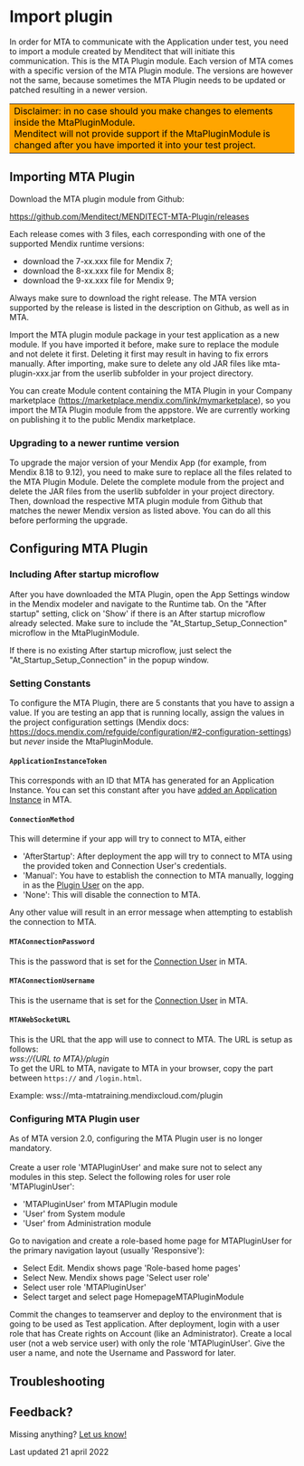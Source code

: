 # Import plugin

In order for MTA to communicate with the Application under test, you need to import a module created by Menditect that will initiate this communication. This is the MTA Plugin module. Each version of MTA comes with a specific version of the MTA Plugin module. The versions are however not the same, because sometimes the MTA Plugin needs to be updated or patched resulting in a newer version.

<table bgcolor="orange"><td width="25%"><font color="black">
Disclaimer: in no case should you make changes to elements inside the MtaPluginModule. <br/> Menditect will not provide support if the MtaPluginModule is changed after you have imported it into your test project.</font>
</td></table>

## Importing MTA Plugin

Download the MTA plugin module from Github:

https://github.com/Menditect/MENDITECT-MTA-Plugin/releases   

Each release comes with 3 files, each corresponding with one of the supported Mendix runtime versions: 
- download the 7-xx.xxx file for Mendix 7;
- download the 8-xx.xxx file for Mendix 8;
- download the 9-xx.xxx file for Mendix 9;

Always make sure to download the right release. The MTA version supported by the release is listed in the description on Github, as well as in MTA. 

Import the MTA plugin module package in your test application as a new module. If you have imported it before, make sure to replace the module and not delete it first. Deleting it first may result in having to fix errors manually. After importing, make sure to delete any old JAR files like mta-plugin-xxx.jar from the userlib subfolder in your project directory. 

<i class="fa fa-exclamation-triangle"></i> You can create Module content containing the MTA Plugin in your Company marketplace (https://marketplace.mendix.com/link/mymarketplace), so you import the MTA Plugin module from the appstore. We are currently working on publishing it to the public Mendix marketplace. 
<br/>

### Upgrading to a newer runtime version

To upgrade the major version of your Mendix App (for example, from Mendix 8.18 to 9.12), you need to make sure to replace all the files related to the MTA Plugin Module. Delete the complete module from the project and delete the JAR files from the userlib subfolder in your project directory. Then, download the respective MTA plugin module from Github that matches the newer Mendix version as listed above. You can do all this before performing the upgrade.

## Configuring MTA Plugin

### Including After startup microflow

After you have downloaded the MTA Plugin, open the App Settings window in the Mendix modeler and navigate to the Runtime tab. On the "After startup" setting, click on 'Show' if there is an After startup microflow already selected. Make sure to include the "At_Startup_Setup_Connection" microflow in the MtaPluginModule. 

If there is no existing After startup microflow, just select the "At_Startup_Setup_Connection" in the popup window.

### Setting Constants

To configure the MTA Plugin, there are 5 constants that you have to assign a value. If you are testing an app that is running locally, assign the values in the project configuration settings (Mendix docs: https://docs.mendix.com/refguide/configuration/#2-configuration-settings) but *never* inside the MtaPluginModule. 

#### `ApplicationInstanceToken`
This corresponds with an ID that MTA has generated for an Application Instance. 
You can set this constant after you have [added an Application Instance](add-application-instance) in MTA.

#### `ConnectionMethod`
This will determine if your app will try to connect to MTA, either
- 'AfterStartup': After deployment the app will try to connect to MTA using the provided token and Connection User's credentials.
- 'Manual': You have to establish the connection to MTA manually, logging in as the [Plugin User](#configuring-mta-plugin-user) on the app.
- 'None': This will disable the connection to MTA.

Any other value will result in an error message when attempting to establish the connection to MTA.

#### `MTAConnectionPassword`
This is the password that is set for the [Connection User](add-connection-user) in MTA.

#### `MTAConnectionUsername`
This is the username that is set for the [Connection User](add-connection-user) in MTA.

#### `MTAWebSocketURL`
This is the URL that the app will use to connect to MTA. The URL is setup as follows:<br/>
*wss://{URL to MTA}/plugin*<br/>
To get the URL to MTA, navigate to MTA in your browser, copy the part between `https://` and `/login.html`.

Example: wss://mta-mtatraining.mendixcloud.com/plugin

### Configuring MTA Plugin user

<i class="fa fa-exclamation-triangle"></i> As of MTA version 2.0, configuring the MTA Plugin user is no longer mandatory. <br/><br/>
Create a user role 'MTAPluginUser' and make sure not to select any modules in this step. Select the following roles for user role 'MTAPluginUser':

- 'MTAPluginUser' from MTAPlugin module
- 'User' from System module
- 'User' from Administration module

Go to navigation and create a role-based home page for MTAPluginUser for the primary navigation layout (usually 'Responsive'):

- Select Edit. Mendix shows page 'Role-based home pages'
- Select New. Mendix shows page 'Select user role'
- Select user role 'MTAPluginUser'
- Select target and select page HomepageMTAPluginModule

Commit the changes to teamserver and deploy to the environment that is going to be used as Test application. After deployment, login with a user role that has Create rights on Account (like an Administrator). Create a local user (not a web service user) with only the role 'MTAPluginUser'. Give the user a name, and note the Username and Password for later.

## Troubleshooting



## Feedback?
Missing anything? [Let us know!](mailto:support@menditect.com)

Last updated 21 april 2022